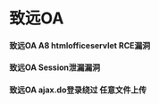 # 致远OA

#### 致远OA A8 htmlofficeservlet RCE漏洞

#### 致远OA Session泄漏漏洞

#### 致远OA ajax.do登录绕过 任意文件上传



